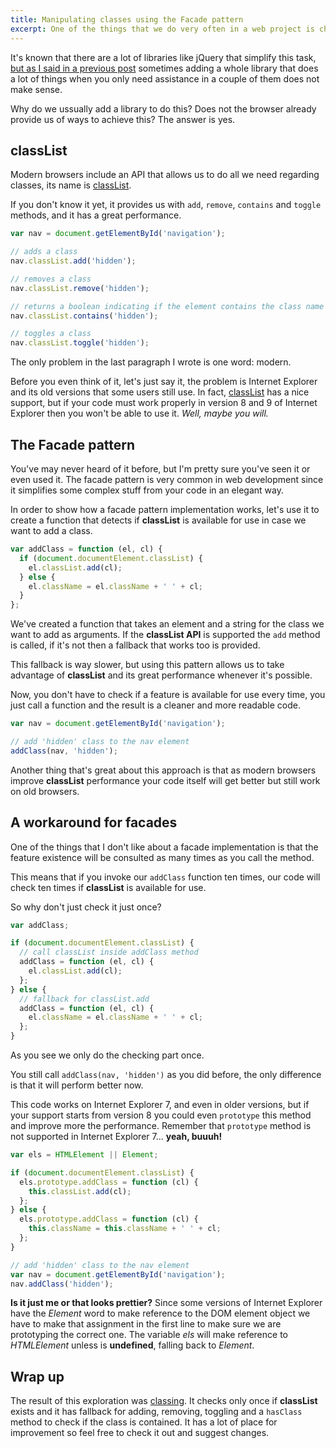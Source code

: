 ```yaml
---
title: Manipulating classes using the Facade pattern
excerpt: One of the things that we do very often in a web project is change the class attribute on HTML elements. There are millons of ways of doing this. Here is the one I developed using the Facade pattern as a start point.
---
```


It's known that there are a lot of libraries like jQuery that simplify this task, [but as I said in a previous post](/2014/05/stop-the-jquery-abuse) sometimes adding a whole library that does a lot of things when you only need assistance in a couple of them does not make sense.

Why do we ussually add a library to do this? Does not the browser already provide us of ways to achieve this? The answer is yes.

## classList

Modern browsers include an API that allows us to do all we need regarding classes, its name is [classList](https://developer.mozilla.org/en-US/docs/Web/API/Element.classList).

If you don't know it yet, it provides us with `add`, `remove`, `contains` and `toggle` methods, and it has a great performance.

```js
var nav = document.getElementById('navigation');

// adds a class
nav.classList.add('hidden');

// removes a class
nav.classList.remove('hidden');

// returns a boolean indicating if the element contains the class name
nav.classList.contains('hidden');

// toggles a class
nav.classList.toggle('hidden');
```

The only problem in the last paragraph I wrote is one word: modern.

Before you even think of it, let's just say it, the problem is Internet Explorer and its old versions that some users still use. In fact, [classList](http://caniuse.com/classlist) has a nice support, but if your code must work properly in version 8 and 9 of Internet Explorer then you won't be able to use it. _Well, maybe you will._

## The Facade pattern

You've may never heard of it before, but I'm pretty sure you've seen it or even used it. The facade pattern is very common in web development since it simplifies some complex stuff from your code in an elegant way.

In order to show how a facade pattern implementation works, let's use it to create a function that detects if **classList** is available for use in case we want to add a class.

```js
var addClass = function (el, cl) {
  if (document.documentElement.classList) {
    el.classList.add(cl);
  } else {
    el.className = el.className + ' ' + cl;
  }
};
```

We've created a function that takes an element and a string for the class we want to add as arguments. If the **classList API** is supported the `add` method is called, if it's not then a fallback that works too is provided.

This fallback is way slower, but using this pattern allows us to take advantage of **classList** and its great performance whenever it's possible.

Now, you don't have to check if a feature is available for use every time, you just call a function and the result is a cleaner and more readable code.

```js
var nav = document.getElementById('navigation');

// add 'hidden' class to the nav element
addClass(nav, 'hidden');
```

Another thing that's great about this approach is that as modern browsers improve **classList** performance your code itself will get better but still work on old browsers.

## A workaround for facades

One of the things that I don't like about a facade implementation is that the feature existence will be consulted as many times as you call the method.

This means that if you invoke our `addClass` function ten times, our code will check ten times if **classList** is available for use.

So why don't just check it just once?

```js
var addClass;

if (document.documentElement.classList) {
  // call classList inside addClass method
  addClass = function (el, cl) {
    el.classList.add(cl);
  };
} else {
  // fallback for classList.add
  addClass = function (el, cl) {
    el.className = el.className + ' ' + cl;
  };
}
```

As you see we only do the checking part once.

You still call `addClass(nav, 'hidden')` as you did before, the only difference is that it will perform better now.

This code works on Internet Explorer 7, and even in older versions, but if your support starts from version 8 you could even `prototype` this method and improve more the performance. Remember that `prototype` method is not supported in Internet Explorer 7... **yeah, buuuh!**

```js
var els = HTMLElement || Element;

if (document.documentElement.classList) {
  els.prototype.addClass = function (cl) {
    this.classList.add(cl);
  };
} else {
  els.prototype.addClass = function (cl) {
    this.className = this.className + ' ' + cl;
  };
}

// add 'hidden' class to the nav element
var nav = document.getElementById('navigation');
nav.addClass('hidden');
```

**Is it just me or that looks prettier?** Since some versions of Internet Explorer have the _Element_ word to make reference to the DOM element object we have to make that assignment in the first line to make sure we are prototyping the correct one. The variable _els_ will make reference to _HTMLElement_ unless is **undefined**, falling back to _Element_.

## Wrap up

The result of this exploration was [classing](https://github.com/jeremenichelli/classing). It checks only once if **classList** exists and it has fallback for adding, removing, toggling and a `hasClass` method to check if the class is contained. It has a lot of place for improvement so feel free to check it out and suggest changes.
